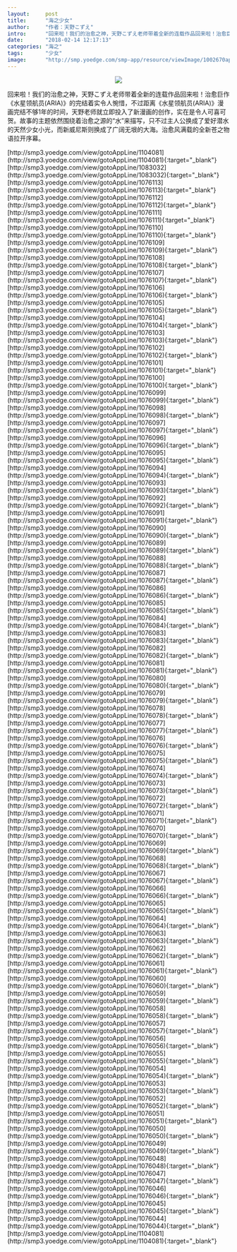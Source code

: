 ```yaml
---
layout:     post
title:      "海之少女"
author:     "作者：天野こずえ"
intro:      "回来啦！我们的治愈之神，天野こずえ老师带着全新的连载作品回来啦！治愈巨作《水星领航员(ARIA)》的完结着实令人惋惜，不过距离《水星领航员(ARIA)》漫画完结不够1年的时间，天野老师就立即投入了新漫画的创作，实在是令人可喜可贺。故事的主题依然围绕着治愈之源的“水”来描写，只不过主人公换成了爱好潜水的天然少女小光，而新威尼斯则换成了广阔无垠的大海。治愈风满载的全新苍之物语拉开序幕。"
date:       "2018-02-14 12:17:13"
categories: "海之"
tags:       "少女"
image:      "http://smp.yoedge.com/smp-app/resource/viewImage/1002670appline.png"
---
```

<div style="text-align: center">
<p><img src="http://smp.yoedge.com/smp-app/resource/viewImage/1002670appline.png"/></p>
</div>
<p class="post-meta">
<span>回来啦！我们的治愈之神，天野こずえ老师带着全新的连载作品回来啦！治愈巨作《水星领航员(ARIA)》的完结着实令人惋惜，不过距离《水星领航员(ARIA)》漫画完结不够1年的时间，天野老师就立即投入了新漫画的创作，实在是令人可喜可贺。故事的主题依然围绕着治愈之源的“水”来描写，只不过主人公换成了爱好潜水的天然少女小光，而新威尼斯则换成了广阔无垠的大海。治愈风满载的全新苍之物语拉开序幕。</span>
</p>
[http://smp3.yoedge.com/view/gotoAppLine/1104081](http://smp3.yoedge.com/view/gotoAppLine/1104081){:target="_blank"}
[http://smp3.yoedge.com/view/gotoAppLine/1083032](http://smp3.yoedge.com/view/gotoAppLine/1083032){:target="_blank"}
[http://smp3.yoedge.com/view/gotoAppLine/1076113](http://smp3.yoedge.com/view/gotoAppLine/1076113){:target="_blank"}
[http://smp3.yoedge.com/view/gotoAppLine/1076112](http://smp3.yoedge.com/view/gotoAppLine/1076112){:target="_blank"}
[http://smp3.yoedge.com/view/gotoAppLine/1076111](http://smp3.yoedge.com/view/gotoAppLine/1076111){:target="_blank"}
[http://smp3.yoedge.com/view/gotoAppLine/1076110](http://smp3.yoedge.com/view/gotoAppLine/1076110){:target="_blank"}
[http://smp3.yoedge.com/view/gotoAppLine/1076109](http://smp3.yoedge.com/view/gotoAppLine/1076109){:target="_blank"}
[http://smp3.yoedge.com/view/gotoAppLine/1076108](http://smp3.yoedge.com/view/gotoAppLine/1076108){:target="_blank"}
[http://smp3.yoedge.com/view/gotoAppLine/1076107](http://smp3.yoedge.com/view/gotoAppLine/1076107){:target="_blank"}
[http://smp3.yoedge.com/view/gotoAppLine/1076106](http://smp3.yoedge.com/view/gotoAppLine/1076106){:target="_blank"}
[http://smp3.yoedge.com/view/gotoAppLine/1076105](http://smp3.yoedge.com/view/gotoAppLine/1076105){:target="_blank"}
[http://smp3.yoedge.com/view/gotoAppLine/1076104](http://smp3.yoedge.com/view/gotoAppLine/1076104){:target="_blank"}
[http://smp3.yoedge.com/view/gotoAppLine/1076103](http://smp3.yoedge.com/view/gotoAppLine/1076103){:target="_blank"}
[http://smp3.yoedge.com/view/gotoAppLine/1076102](http://smp3.yoedge.com/view/gotoAppLine/1076102){:target="_blank"}
[http://smp3.yoedge.com/view/gotoAppLine/1076101](http://smp3.yoedge.com/view/gotoAppLine/1076101){:target="_blank"}
[http://smp3.yoedge.com/view/gotoAppLine/1076100](http://smp3.yoedge.com/view/gotoAppLine/1076100){:target="_blank"}
[http://smp3.yoedge.com/view/gotoAppLine/1076099](http://smp3.yoedge.com/view/gotoAppLine/1076099){:target="_blank"}
[http://smp3.yoedge.com/view/gotoAppLine/1076098](http://smp3.yoedge.com/view/gotoAppLine/1076098){:target="_blank"}
[http://smp3.yoedge.com/view/gotoAppLine/1076097](http://smp3.yoedge.com/view/gotoAppLine/1076097){:target="_blank"}
[http://smp3.yoedge.com/view/gotoAppLine/1076096](http://smp3.yoedge.com/view/gotoAppLine/1076096){:target="_blank"}
[http://smp3.yoedge.com/view/gotoAppLine/1076095](http://smp3.yoedge.com/view/gotoAppLine/1076095){:target="_blank"}
[http://smp3.yoedge.com/view/gotoAppLine/1076094](http://smp3.yoedge.com/view/gotoAppLine/1076094){:target="_blank"}
[http://smp3.yoedge.com/view/gotoAppLine/1076093](http://smp3.yoedge.com/view/gotoAppLine/1076093){:target="_blank"}
[http://smp3.yoedge.com/view/gotoAppLine/1076092](http://smp3.yoedge.com/view/gotoAppLine/1076092){:target="_blank"}
[http://smp3.yoedge.com/view/gotoAppLine/1076091](http://smp3.yoedge.com/view/gotoAppLine/1076091){:target="_blank"}
[http://smp3.yoedge.com/view/gotoAppLine/1076090](http://smp3.yoedge.com/view/gotoAppLine/1076090){:target="_blank"}
[http://smp3.yoedge.com/view/gotoAppLine/1076089](http://smp3.yoedge.com/view/gotoAppLine/1076089){:target="_blank"}
[http://smp3.yoedge.com/view/gotoAppLine/1076088](http://smp3.yoedge.com/view/gotoAppLine/1076088){:target="_blank"}
[http://smp3.yoedge.com/view/gotoAppLine/1076087](http://smp3.yoedge.com/view/gotoAppLine/1076087){:target="_blank"}
[http://smp3.yoedge.com/view/gotoAppLine/1076086](http://smp3.yoedge.com/view/gotoAppLine/1076086){:target="_blank"}
[http://smp3.yoedge.com/view/gotoAppLine/1076085](http://smp3.yoedge.com/view/gotoAppLine/1076085){:target="_blank"}
[http://smp3.yoedge.com/view/gotoAppLine/1076084](http://smp3.yoedge.com/view/gotoAppLine/1076084){:target="_blank"}
[http://smp3.yoedge.com/view/gotoAppLine/1076083](http://smp3.yoedge.com/view/gotoAppLine/1076083){:target="_blank"}
[http://smp3.yoedge.com/view/gotoAppLine/1076082](http://smp3.yoedge.com/view/gotoAppLine/1076082){:target="_blank"}
[http://smp3.yoedge.com/view/gotoAppLine/1076081](http://smp3.yoedge.com/view/gotoAppLine/1076081){:target="_blank"}
[http://smp3.yoedge.com/view/gotoAppLine/1076080](http://smp3.yoedge.com/view/gotoAppLine/1076080){:target="_blank"}
[http://smp3.yoedge.com/view/gotoAppLine/1076079](http://smp3.yoedge.com/view/gotoAppLine/1076079){:target="_blank"}
[http://smp3.yoedge.com/view/gotoAppLine/1076078](http://smp3.yoedge.com/view/gotoAppLine/1076078){:target="_blank"}
[http://smp3.yoedge.com/view/gotoAppLine/1076077](http://smp3.yoedge.com/view/gotoAppLine/1076077){:target="_blank"}
[http://smp3.yoedge.com/view/gotoAppLine/1076076](http://smp3.yoedge.com/view/gotoAppLine/1076076){:target="_blank"}
[http://smp3.yoedge.com/view/gotoAppLine/1076075](http://smp3.yoedge.com/view/gotoAppLine/1076075){:target="_blank"}
[http://smp3.yoedge.com/view/gotoAppLine/1076074](http://smp3.yoedge.com/view/gotoAppLine/1076074){:target="_blank"}
[http://smp3.yoedge.com/view/gotoAppLine/1076073](http://smp3.yoedge.com/view/gotoAppLine/1076073){:target="_blank"}
[http://smp3.yoedge.com/view/gotoAppLine/1076072](http://smp3.yoedge.com/view/gotoAppLine/1076072){:target="_blank"}
[http://smp3.yoedge.com/view/gotoAppLine/1076071](http://smp3.yoedge.com/view/gotoAppLine/1076071){:target="_blank"}
[http://smp3.yoedge.com/view/gotoAppLine/1076070](http://smp3.yoedge.com/view/gotoAppLine/1076070){:target="_blank"}
[http://smp3.yoedge.com/view/gotoAppLine/1076069](http://smp3.yoedge.com/view/gotoAppLine/1076069){:target="_blank"}
[http://smp3.yoedge.com/view/gotoAppLine/1076068](http://smp3.yoedge.com/view/gotoAppLine/1076068){:target="_blank"}
[http://smp3.yoedge.com/view/gotoAppLine/1076067](http://smp3.yoedge.com/view/gotoAppLine/1076067){:target="_blank"}
[http://smp3.yoedge.com/view/gotoAppLine/1076066](http://smp3.yoedge.com/view/gotoAppLine/1076066){:target="_blank"}
[http://smp3.yoedge.com/view/gotoAppLine/1076065](http://smp3.yoedge.com/view/gotoAppLine/1076065){:target="_blank"}
[http://smp3.yoedge.com/view/gotoAppLine/1076064](http://smp3.yoedge.com/view/gotoAppLine/1076064){:target="_blank"}
[http://smp3.yoedge.com/view/gotoAppLine/1076063](http://smp3.yoedge.com/view/gotoAppLine/1076063){:target="_blank"}
[http://smp3.yoedge.com/view/gotoAppLine/1076062](http://smp3.yoedge.com/view/gotoAppLine/1076062){:target="_blank"}
[http://smp3.yoedge.com/view/gotoAppLine/1076061](http://smp3.yoedge.com/view/gotoAppLine/1076061){:target="_blank"}
[http://smp3.yoedge.com/view/gotoAppLine/1076060](http://smp3.yoedge.com/view/gotoAppLine/1076060){:target="_blank"}
[http://smp3.yoedge.com/view/gotoAppLine/1076059](http://smp3.yoedge.com/view/gotoAppLine/1076059){:target="_blank"}
[http://smp3.yoedge.com/view/gotoAppLine/1076058](http://smp3.yoedge.com/view/gotoAppLine/1076058){:target="_blank"}
[http://smp3.yoedge.com/view/gotoAppLine/1076057](http://smp3.yoedge.com/view/gotoAppLine/1076057){:target="_blank"}
[http://smp3.yoedge.com/view/gotoAppLine/1076056](http://smp3.yoedge.com/view/gotoAppLine/1076056){:target="_blank"}
[http://smp3.yoedge.com/view/gotoAppLine/1076055](http://smp3.yoedge.com/view/gotoAppLine/1076055){:target="_blank"}
[http://smp3.yoedge.com/view/gotoAppLine/1076054](http://smp3.yoedge.com/view/gotoAppLine/1076054){:target="_blank"}
[http://smp3.yoedge.com/view/gotoAppLine/1076053](http://smp3.yoedge.com/view/gotoAppLine/1076053){:target="_blank"}
[http://smp3.yoedge.com/view/gotoAppLine/1076052](http://smp3.yoedge.com/view/gotoAppLine/1076052){:target="_blank"}
[http://smp3.yoedge.com/view/gotoAppLine/1076051](http://smp3.yoedge.com/view/gotoAppLine/1076051){:target="_blank"}
[http://smp3.yoedge.com/view/gotoAppLine/1076050](http://smp3.yoedge.com/view/gotoAppLine/1076050){:target="_blank"}
[http://smp3.yoedge.com/view/gotoAppLine/1076049](http://smp3.yoedge.com/view/gotoAppLine/1076049){:target="_blank"}
[http://smp3.yoedge.com/view/gotoAppLine/1076048](http://smp3.yoedge.com/view/gotoAppLine/1076048){:target="_blank"}
[http://smp3.yoedge.com/view/gotoAppLine/1076047](http://smp3.yoedge.com/view/gotoAppLine/1076047){:target="_blank"}
[http://smp3.yoedge.com/view/gotoAppLine/1076046](http://smp3.yoedge.com/view/gotoAppLine/1076046){:target="_blank"}
[http://smp3.yoedge.com/view/gotoAppLine/1076045](http://smp3.yoedge.com/view/gotoAppLine/1076045){:target="_blank"}
[http://smp3.yoedge.com/view/gotoAppLine/1076044](http://smp3.yoedge.com/view/gotoAppLine/1076044){:target="_blank"}
[http://smp3.yoedge.com/view/gotoAppLine/1104081](http://smp3.yoedge.com/view/gotoAppLine/1104081){:target="_blank"}


